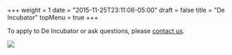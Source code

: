+++
weight = 1
date = "2015-11-25T23:11:06-05:00"
draft = false
title = "De Incubator"
topMenu = true
+++

To apply to De Incubator or ask questions, please [contact us](/contact).

<img src="http://i.imgur.com/n9rUuqo.png" align="middle" class="responsive-img">
